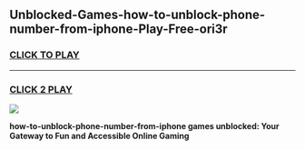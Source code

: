 
## Unblocked-Games-how-to-unblock-phone-number-from-iphone-Play-Free-ori3r
<h3>
<a href="https://premium76.site?title=how-to-unblock-phone-number-from-iphone&ref=21A">CLICK TO PLAY</a></h3>
<hr>

<h3>
<a href="https://premium76.site?title=how-to-unblock-phone-number-from-iphone&ref=21A">CLICK 2 PLAY</a>
  
</h3>

<a href="https://premium76.site?title=how-to-unblock-phone-number-from-iphone&ref=21A"><img src="https://clearcache.store/games.png"></a>


**how-to-unblock-phone-number-from-iphone games unblocked: Your Gateway to Fun and Accessible Online Gaming**
